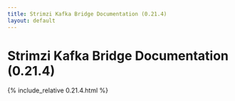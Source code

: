 ```yaml
---
title: Strimzi Kafka Bridge Documentation (0.21.4)
layout: default
---
```


<h1 >Strimzi Kafka Bridge Documentation (0.21.4)</h1>

{% include_relative 0.21.4.html %}
